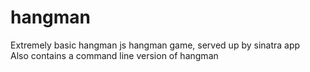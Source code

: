 # hangman
Extremely basic hangman js hangman game, served up by sinatra app  
Also contains a command line version of hangman
